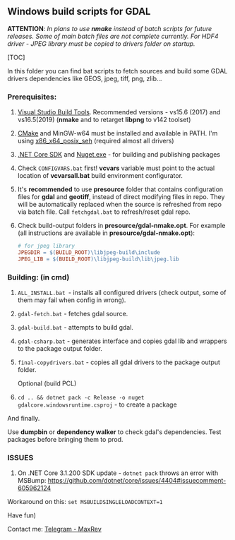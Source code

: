 ## Windows build scripts for GDAL

**ATTENTION**: *In plans to use **nmake** instead of batch scripts for future releases. Some of main batch files are not complete currently. For HDF4 driver - JPEG library must be copied to drivers folder on startup.*

[TOC]

In this folder you can find bat scripts to fetch sources and build some GDAL drivers dependencies like GEOS, jpeg, tiff, png, zlib...

### Prerequisites:

1. [Visual Studio Build Tools](https://visualstudio.microsoft.com/thank-you-downloading-visual-studio/?sku=BuildTools&rel=16). Recommended versions - vs15.6 (2017) and vs16.5(2019) (**nmake** and to retarget **libpng** to v142 toolset)

2. [CMake](https://cmake.org/download/) and MinGW-w64 must be installed and available in PATH. I'm using [x86_x64_posix_seh](https://sourceforge.net/projects/mingw-w64/files/Toolchains%20targetting%20Win64/Personal%20Builds/mingw-builds/8.1.0/threads-posix/seh/x86_64-8.1.0-release-posix-seh-rt_v6-rev0.7z) (required almost all drivers)

3. [.NET Core SDK](https://dotnet.microsoft.com/download/dotnet-core/thank-you/sdk-3.1.201-windows-x64-installer)  and [Nuget.exe](https://docs.microsoft.com/en-us/nuget/install-nuget-client-tools) - for building and publishing packages

4. Check `CONFIGVARS.bat` first! **vcvars** variable must point to the actual location of **vcvarsall.bat** build environment configurator.

5. It's **recommended** to use **presource** folder that contains configuration files for **gdal** and **geotiff**, instead of direct modifying files in repo. They will be automatically replaced when the source is refreshed from repo via batch file. Call `fetchgdal.bat` to refresh/reset gdal repo. 

6. Check build-output folders in  **presource/gdal-nmake.opt**. For example (all instructions are available in **presource/gdal-nmake.opt**): 

   ```makefile
   # for jpeg library
   JPEGDIR = $(BUILD_ROOT)\libjpeg-build\include
   JPEG_LIB = $(BUILD_ROOT)\libjpeg-build\lib\jpeg.lib
   ```

### Building: (in cmd)

1. ```ALL_INSTALL.bat ```- installs all configured drivers (check output, some of them may fail when config in wrong).

2. ```gdal-fetch.bat``` - fetches gdal source.

3. ```gdal-build.bat``` - attempts to build gdal.

4. ```gdal-csharp.bat``` - generates interface and copies gdal lib and wrappers to the package output folder.

5. ```final-copydrivers.bat``` - copies all gdal drivers to the package output folder.

   Optional (build PCL)

6. ```cd .. && dotnet pack -c Release -o nuget gdalcore.windowsruntime.csproj``` - to create a package

And finally.

Use **dumpbin** or **dependency walker** to check gdal's dependencies. Test packages before bringing them to prod. 

### ISSUES

1.  On .NET Core 3.1.200 SDK update - `dotnet pack` throws an error with MSBump: https://github.com/dotnet/core/issues/4404#issuecomment-605962124

   Workaround on this:  `set MSBUILDSINGLELOADCONTEXT=1`

Have fun)

Contact me: [Telegram - MaxRev](http://t.me/maxrev)
